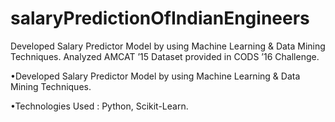 # salaryPredictionOfIndianEngineers
Developed Salary Predictor Model by using Machine Learning &amp; Data Mining Techniques.
Analyzed AMCAT ’15 Dataset provided in CODS ’16 Challenge.

•Developed Salary Predictor Model by using Machine Learning & Data Mining Techniques.

•Technologies Used : Python, Scikit-Learn.
